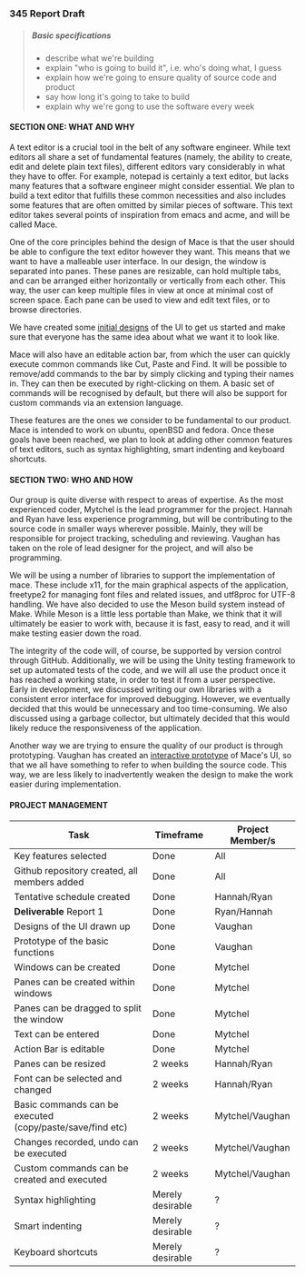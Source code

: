 ### 345 Report Draft

> ##### Basic specifications
> * describe what we're building
> * explain "who is going to build it", i.e. who's doing what, I guess
> * explain how we're going to ensure quality of source code and product
> * say how long it's going to take to build
> * explain why we're gong to use the software every week

#### SECTION ONE: WHAT AND WHY

A text editor is a crucial tool in the belt of any software engineer. While text editors all share a set of fundamental features (namely, the ability to create, edit and delete plain text files), different editors vary considerably in what they have to offer. For example, notepad is certainly a text editor, but lacks many features that a software engineer might consider essential. We plan to build a text editor that fulfills these common necessities and also includes some features that are often omitted by similar pieces of software. This text editor takes several points of inspiration from emacs and acme, and will be called Mace.

One of the core principles behind the design of Mace is that the user should be able to configure the text editor however they want. This means that we want to have a malleable user interface. In our design, the window is separated into panes. These panes are resizable, can hold multiple tabs, and can be arranged either horizontally or vertically from each other. This way, the user can keep multiple files in view at once at minimal cost of screen space. Each pane can be used to view and edit text files, or to browse directories.

We have created some [initial designs](https://github.com/DandyHQ/mace-design) of the UI to get us started and make sure that everyone has the same idea about what we want it to look like.

Mace will also have an editable action bar, from which the user can quickly execute common commands like Cut, Paste and Find. It will be possible to remove/add commands to the bar by simply clicking and typing their names in. They can then be executed by right-clicking on them. A basic set of commands will be recognised by default, but there will also be support for custom commands via an extension language. 

These features are the ones we consider to be fundamental to our product. Mace is intended to work on ubuntu, openBSD and fedora. 
Once these goals have been reached, we plan to look at adding other common features of text editors, such as syntax highlighting, smart indenting and keyboard shortcuts.

#### SECTION TWO: WHO AND HOW

Our group is quite diverse with respect to areas of expertise. As the most experienced coder, Mytchel is the lead programmer for the project. Hannah and Ryan have less experience programming, but will be contributing to the source code in smaller ways wherever possible. Mainly, they will be responsible for project tracking, scheduling and reviewing. Vaughan has taken on the role of lead designer for the project, and will also be programming.

We will be using a number of libraries to support the implementation of mace. These include x11, for the main graphical aspects of the application, freetype2 for managing font files and related issues, and utf8proc for UTF-8 handling. We have also decided to use the Meson build system instead of Make. While Meson is a little less portable than Make, we think that it will ultimately be easier to work with, because it is fast, easy to read, and it will make testing easier down the road.

The integrity of the code will, of course, be supported by version control through GitHub. Additionally, we will be using the Unity testing framework to set up automated tests of the code, and we will all use the product once it has reached a working state, in order to test it from a user perspective. Early in development, we discussed writing our own libraries with a consistent error interface for improved debugging. However, we eventually decided that this would be unnecessary and too time-consuming. We also discussed using a garbage collector, but ultimately decided that this would likely reduce the responsiveness of the application.

Another way we are trying to ensure the quality of our product is through prototyping. Vaughan has created an [interactive prototype](https://dandyhq.github.io/mace-prototype/) of Mace's UI, so that we all have something to refer to when building the source code. This way, we are less likely to inadvertently weaken the design to make the work easier during implementation.

#### PROJECT MANAGEMENT

Task | Timeframe | Project Member/s
--- | --- | ---
Key features selected | Done | All
Github repository created, all members added | Done | All
Tentative schedule created | Done | Hannah/Ryan
**Deliverable** Report 1 | Done | Ryan/Hannah
Designs of the UI drawn up | Done | Vaughan
Prototype of the basic functions | Done | Vaughan
Windows can be created | Done | Mytchel
Panes can be created within windows | Done | Mytchel
Panes can be dragged to split the window | Done | Mytchel
Text can be entered | Done | Mytchel
Action Bar is editable | Done | Mytchel
Panes can be resized | 2 weeks | Hannah/Ryan
Font can be selected and changed | 2 weeks | Hannah/Ryan
Basic commands can be executed (copy/paste/save/find etc) | 2 weeks | Mytchel/Vaughan
Changes recorded, undo can be executed | 2 weeks | Mytchel/Vaughan
Custom commands can be created and executed | 2 weeks | Mytchel/Vaughan
Syntax highlighting | Merely desirable | ?
Smart indenting | Merely desirable | ?
Keyboard shortcuts | Merely desirable | ?
